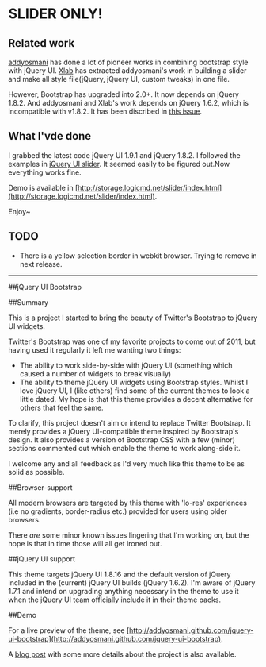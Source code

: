 # SLIDER ONLY!

## Related work

[addyosmani](https://github.com/addyosmani/jquery-ui-bootstrap) has done a lot of pioneer works in combining bootstrap style with jQuery UI. [Xlab](https://github.com/Xlab/jquery-bootstrap-slider) has extracted addyosmani's work in building a slider and make all style file(jQuery, jQuery UI, custom tweaks) in one file.

However, Bootstrap has upgraded into 2.0+. It now depends on jQuery 1.8.2. And addyosmani and Xlab's work depends on jQuery 1.6.2, which is incompatible with v1.8.2.
It has been discribed in [this issue](https://github.com/Xlab/jquery-bootstrap-slider/issues/1).

## What I'vde done

I grabbed the latest code jQuery UI 1.9.1 and jQuery 1.8.2. I followed the examples in [jQuery UI slider](http://jqueryui.com/slider/). It seemed easily to be figured out.Now everything works fine.

Demo is available in [http://storage.logicmd.net/slider/index.html](http://storage.logicmd.net/slider/index.html).

Enjoy~

## TODO

* There is a yellow selection border in webkit browser. Trying to remove in next release.


------------

##jQuery UI Bootstrap

##Summary

This is a project I started to bring the beauty of Twitter's Bootstrap to jQuery UI widgets.

Twitter's Bootstrap was one of my favorite projects to come out of 2011, but having used it regularly it left me wanting two things:

* The ability to work side-by-side with jQuery UI (something which caused a number of widgets to break visually)
* The ability to theme jQuery UI widgets using Bootstrap styles. Whilst I love jQuery UI, I (like others) find some of the current themes to look a little dated. My hope is that this theme provides a decent alternative for others that feel the same.

To clarify, this project doesn't aim or intend to replace Twitter Bootstrap. It merely provides a jQuery UI-compatible theme inspired by Bootstrap's design. It also provides a version of Bootstrap CSS with a few (minor) sections commented out which enable the theme to work along-side it.

I welcome any and all feedback as I'd very much like this theme to be as solid as possible.

##Browser-support

All modern browsers are targeted by this theme with 'lo-res' experiences (i.e no gradients, border-radius etc.) provided for users using older browsers.

There *are* some minor known issues lingering that I'm working on, but the hope is that in time those will all get ironed out.

##jQuery UI support

This theme targets jQuery UI 1.8.16 and the default version of jQuery included in the (current) jQuery UI builds (jQuery 1.6.2). I'm aware of jQuery 1.7.1 and intend on upgrading anything necessary in the theme to use it when the jQuery UI team officially include it in their theme packs.


##Demo

For a live preview of the theme, see [http://addyosmani.github.com/jquery-ui-bootstrap](http://addyosmani.github.com/jquery-ui-bootstrap).

A [blog post](http://addyosmani.com/blog/jquery-ui-bootstrap/) with some more details about the project is also available.
